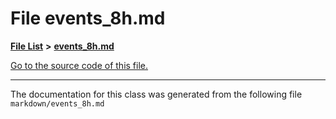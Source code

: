 
# File events\_8h.md


[**File List**](files.md) **>** [**events\_8h.md**](events__8h_8md.md)

[Go to the source code of this file.](events__8h_8md_source.md)



























------------------------------
The documentation for this class was generated from the following file `markdown/events_8h.md`
